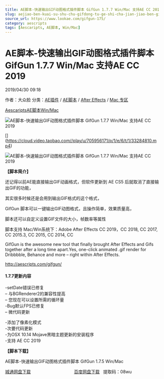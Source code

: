 ```yaml
---
title: AE脚本-快速输出GIF动图格式插件脚本 GifGun 1.7.7 Win/Mac 支持AE CC 2019
slug: aejiao-ben-kuai-su-shu-chu-gifdong-tu-ge-shi-cha-jian-jiao-ben-gifgun-1-7-7-win-mac-zhi-chi-ae-cc-2019
source_url: https://www.lookae.com/gifgun-175/
category: aescripts
tags: [Aescaripts, AE脚本, Win/Mac]
---
```

# AE脚本-快速输出GIF动图格式插件脚本 GifGun 1.7.7 Win/Mac 支持AE CC 2019

2019/04/30 09:18

作者：大众脸
分类：[AE插件](https://www.lookae.com/after-effects/aechajian/) / [AE脚本](https://www.lookae.com/after-effects/aescripts/) / [After Effects](https://www.lookae.com/after-effects/) / [Mac 专区](https://www.lookae.com/mac-osx/)

[Aescaripts](https://www.lookae.com/tag/aescaripts/)[AE脚本](https://www.lookae.com/tag/ae%e8%84%9a%e6%9c%ac/)[Win/Mac](https://www.lookae.com/tag/winmac/)

![AE脚本-快速输出GIF动图格式插件脚本 GifGun 1.7.7 Win/Mac 支持AE CC 2019](https://www.lookae.com/wp-content/uploads/2019/04/GifGun.jpg "AE脚本-快速输出GIF动图格式插件脚本 GifGun 1.7.7 Win/Mac 支持AE CC 2019-LookAE.com")

[﻿[﻿]("https://cloud.video.taobao.com//play/u/705956171/p/1/e/6/t/1/33284810.mp4)](https://cloud.video.taobao.com//play/u/705956171/p/1/e/6/t/1/33284810.mp4)

![AE脚本-快速输出GIF动图格式插件脚本 GifGun 1.7.7 Win/Mac 支持AE CC 2019](http://d1ro2iqpjs8lwo.cloudfront.net/media/wysiwyg/ns/GifGun/0_mainInterface_.gif "AE脚本-快速输出GIF动图格式插件脚本 GifGun 1.7.7 Win/Mac 支持AE CC 2019-LookAE.com")

**【脚本简介】**

还记得以前AE能直接输出GIF动画格式，但软件更新到 AE CS5 后就取消了直接输出GIF的功能，

其实很多时候还是会用到输出GIF格式的这个格式，

GifGun 脚本可以一键输出GIF动图格式，且操作简单，效果质量高，

脚本还可以自定义设置GIF文件的大小，帧数率等属性

脚本支持 Mac/Win系统下：Adobe After Effects CC 2019，CC 2018, CC 2017, CC 2015.3, CC 2015, CC 2014, CC

GifGun is the awesome new tool that finally brought After Effects and Gifs together after a long time apart.Yes, one-click animated .gif render for Dribbbble, Behance and more – right within After Effects.

http://aescripts.com/gifgun/

#### 1.7.7更新内容

-setDate错误已修复  
– 与BGRenderer2的兼容性提高  
– 您现在可以设置所需的循环量  
-Bug默认FPS已修复  
– 微代码更新

-添加了像素化模式  
-次要代码更新  
-为OSX 10.14 Mojave黑暗主题更新的安装程序  
-支持 AE CC 2019

**【脚本下载】**

AE脚本-快速输出GIF动图格式插件脚本 GifGun 1.7.5 Win/Mac

[城通网盘下载](https://lookae.ctfile.com/fs/680462-370026020)                                    [百度网盘下载](https://pan.baidu.com/s/1N2WkDp7E-gPOGTNhbmsJxA)   提取码：08wu

